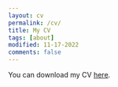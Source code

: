```yaml
---
layout: cv
permalink: /cv/
title: My CV
tags: [about]
modified: 11-17-2022
comments: false
---
```


You can download my CV <a href="https://www.dropbox.com/s/s7iuluywtff8h2y/CV%20SHanson%20English.pdf?dl=0" target="_blank">here</a>.

